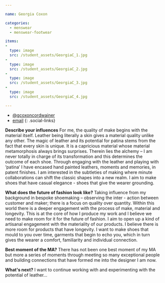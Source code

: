 ```yaml
---

name: Georgia Coxon

categories:
  - menswear
  - menswear-footwear

items:
-
  type: image
  src: /student_assets/GeorgiaC_1.jpg
-
  type: image
  src: /student_assets/GeorgiaC_2.jpg
-
  type: image
  src: /student_assets/GeorgiaC_3.jpg
-
  type: image
  src: /student_assets/GeorgiaC_4.jpg

---
```


* [@gcoxoncordwainer](https://www.instagram.com/gcoxoncordwainer/)
* [email](mailto:georgia.coxon@network.rca.ac.uk)
{: .social-links}

**Describe your influences**
For me, the quality of make begins with the material itself. Leather being
literally a skin gives a material quality unlike any other. The magic of
leather and its potential for patina stems from the fact that every skin is
unique. It is a capricious material whose material metamorphosis always
brings surprises. Therein lies the alchemy – I am never totally in charge
of its transformation and this determines the outcome of each shoe. Through
engaging with the leather and playing with ‘patina’ I have encased hand
painted leathers, moments and memories, in patent finishes.
I am interested in the subtleties of making where minute collaborations can
shift the classic shapes into a new realm. I aim to make shoes that have
casual elegance - shoes that give the wearer grounding.

**What does the future of fashion look like?**
Taking influence from my background in bespoke shoemaking – observing the
inter - action between customer and maker; there is a focus on quality over
quantity. Within this world there is a deeper engagement with the process
of make, material and longevity. This is at the core of how I produce my
work and I believe we need to make room for it for the future of fashion.
I aim to open up a kind of artisanal engagement with the materiality of our
products. I believe there is more room for products that have longevity. I
want to make shoes that mould to you over time, garments that begin to echo
you, which in turn gives the wearer a comfort, familiarity and individual
connection.

**Best moment of the MA?**
There has not been one best moment of my MA but more a series of moments
through meeting so many exceptional people and building connections that
have formed me into the designer I am now.

**What's next?**
I want to continue working with and experimenting with the potential of
leather…
